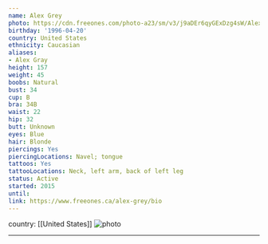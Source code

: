 ```yaml
---
name: Alex Grey
photo: https://cdn.freeones.com/photo-a23/sm/v3/j9aDEr6qyGExDzg4sW/Alex-Grey-avatar-001_teaser.jpg?c=1577375595
birthday: '1996-04-20'
country: United States
ethnicity: Caucasian
aliases:
- Alex Gray
height: 157
weight: 45
boobs: Natural
bust: 34
cup: B
bra: 34B
waist: 22
hip: 32
butt: Unknown
eyes: Blue
hair: Blonde
piercings: Yes
piercingLocations: Navel; tongue
tattoos: Yes
tattooLocations: Neck, left arm, back of left leg
status: Active
started: 2015
until:
link: https://www.freeones.ca/alex-grey/bio
---
```

country: [[United States]]
![photo](https://cdn.freeones.com/photo-a23/sm/v3/j9aDEr6qyGExDzg4sW/Alex-Grey-avatar-001_teaser.jpg?c=1577375595)
***

